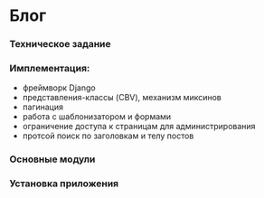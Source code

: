 # Блог

### Техническое задание

### Имплементация:
- фреймворк Django
- представления-классы (CBV), механизм миксинов 
- пагинация
- работа с шаблонизатором и формами
- ограничение доступа к страницам для администрирования
- протсой поиск по заголовкам и телу постов

### Основные модули

### Установка приложения